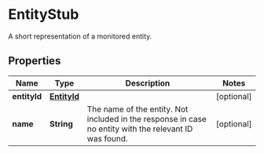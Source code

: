 

# EntityStub

A short representation of a monitored entity.

## Properties

| Name | Type | Description | Notes |
|------------ | ------------- | ------------- | -------------|
|**entityId** | [**EntityId**](EntityId.md) |  |  [optional] |
|**name** | **String** | The name of the entity.    Not included in the response in case no entity with the relevant ID was found. |  [optional] |



